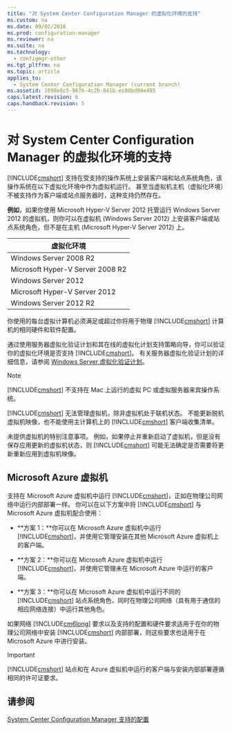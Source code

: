 ```yaml
---
title: "对 System Center Configuration Manager 的虚拟化环境的支持"
ms.custom: na
ms.date: 09/02/2016
ms.prod: configuration-manager
ms.reviewer: na
ms.suite: na
ms.technology: 
  - configmgr-other
ms.tgt_pltfrm: na
ms.topic: article
applies_to: 
  - System Center Configuration Manager (current branch)
ms.assetid: 1098e8c5-9676-4c2b-841b-ec88bd04e495
caps.latest.revision: 6
caps.handback.revision: 5
---
```

# 对 System Center Configuration Manager 的虚拟化环境的支持
[!INCLUDE[cmshort](../LocTest/includes/cmshort_md.md)] 支持在受支持的操作系统上安装客户端和站点系统角色，该操作系统在以下虚拟化环境中作为虚拟机运行。 甚至当虚拟机主机（虚拟化环境）不被支持作为客户端或站点服务器时，这种支持仍然存在。  
  
 **例如**，如果你使用 Microsoft Hyper\-V Server 2012 托管运行 Windows Server 2012 的虚拟机，则你可以在虚拟机 \(Windows Server 2012\) 上安装客户端或站点系统角色，但不是在主机 \(Microsoft Hyper\-V Server 2012\) 上。  
  
|虚拟化环境|  
|-----------|  
|Windows Server 2008 R2|  
|Microsoft Hyper\-V Server 2008 R2|  
|Windows Server 2012|  
|Microsoft Hyper\-V Server 2012|  
|Windows Server 2012 R2|  
  
 你使用的每台虚拟计算机必须满足或超过你将用于物理 [!INCLUDE[cmshort](../LocTest/includes/cmshort_md.md)] 计算机的相同硬件和软件配置。  
  
 通过使用服务器虚拟化验证计划和其在线的虚拟化计划支持策略向导，你可以验证你的虚拟化环境是否支持 [!INCLUDE[cmshort](../LocTest/includes/cmshort_md.md)]。 有关服务器虚拟化验证计划的详细信息，请参阅 [Windows Server 虚拟化验证计划](http://go.microsoft.com/fwlink/p/?LinkId=134672)。  
  
> [!NOTE]  
>  [!INCLUDE[cmshort](../LocTest/includes/cmshort_md.md)] 不支持在 Mac 上运行的虚拟 PC 或虚拟服务器来宾操作系统。  
  
 [!INCLUDE[cmshort](../LocTest/includes/cmshort_md.md)] 无法管理虚拟机，除非虚拟机处于联机状态。 不能更新脱机虚拟机映像，也不能使用主计算机上的 [!INCLUDE[cmshort](../LocTest/includes/cmshort_md.md)] 客户端收集清单。  
  
 未提供虚拟机的特别注意事项。 例如，如果停止并重新启动了虚拟机，但是没有保存应用更新的虚拟机状态，则 [!INCLUDE[cmshort](../LocTest/includes/cmshort_md.md)] 可能无法确定是否需要将更新重新应用到虚拟机映像。  
  
##  <a name="bkmk_Azure"></a> Microsoft Azure 虚拟机  
 支持在 Microsoft Azure 虚拟机中运行 [!INCLUDE[cmshort](../LocTest/includes/cmshort_md.md)]，正如在物理公司网络中运行内部部署一样。 你可以在以下方案中将 [!INCLUDE[cmshort](../LocTest/includes/cmshort_md.md)] 与 Microsoft Azure 虚拟机配合使用：  
  
-   **方案 1：**你可以在 Microsoft Azure 虚拟机中运行 [!INCLUDE[cmshort](../LocTest/includes/cmshort_md.md)]，并使用它管理安装在其他 Microsoft Azure 虚拟机上的客户端。  
  
-   **方案 2：**你可以在 Microsoft Azure 虚拟机中运行 [!INCLUDE[cmshort](../LocTest/includes/cmshort_md.md)]，并使用它管理未在 Microsoft Azure 中运行的客户端。  
  
-   **方案 3：**你可以在 Microsoft Azure 虚拟机中运行不同的 [!INCLUDE[cmshort](../LocTest/includes/cmshort_md.md)] 站点系统角色，同时在物理公司网络（具有用于通信的相应网络连接）中运行其他角色。  
  
 如果网络 [!INCLUDE[cm6long](../LocTest/includes/cm6long_md.md)] 要求以及支持的配置和硬件要求适用于在你的物理公司网络中安装 [!INCLUDE[cmshort](../LocTest/includes/cmshort_md.md)] 内部部署，则这些要求也适用于在 Microsoft Azure 中进行安装。  
  
> [!IMPORTANT]  
>  [!INCLUDE[cmshort](../LocTest/includes/cmshort_md.md)] 站点和在 Azure 虚拟机中运行的客户端与安装内部部署遵循相同的许可证要求。  
  
## 请参阅  
 [System Center Configuration Manager 支持的配置](../LocTest/Supported-configurations-for-System-Center-Configuration-Manager.md)